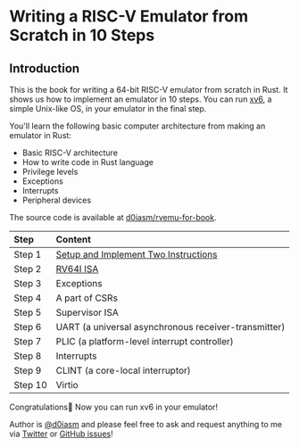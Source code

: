 # Writing a RISC-V Emulator from Scratch in 10 Steps

## Introduction

This is the book for writing a 64-bit RISC-V emulator from scratch in Rust. It shows us how to implement an emulator in 10 steps. You can run [xv6](https://github.com/mit-pdos/xv6-riscv), a simple Unix-like OS, in your emulator in the final step.

You'll learn the following basic computer architecture from making an emulator in Rust:

* Basic RISC-V architecture
* How to write code in Rust language
* Privilege levels
* Exceptions
* Interrupts
* Peripheral devices

The source code is available at [d0iasm/rvemu-for-book](https://github.com/d0iasm/rvemu-for-book).

| Step | Content |
| :--- | :--- |
| Step 1 | [Setup and Implement Two Instructions](setup-and-implement-two-instructions.md) |
| Step 2 | [RV64I ISA](rv64i-isa.md) |
| Step 3 | Exceptions |
| Step 4 | A part of CSRs |
| Step 5 | Supervisor ISA |
| Step 6 | UART \(a universal asynchronous receiver-transmitter\) |
| Step 7 | PLIC \(a platform-level interrupt controller\) |
| Step 8 | Interrupts |
| Step 9 | CLINT \(a core-local interruptor\) |
| Step 10 | Virtio |

Congratulations🎉 Now you can run xv6 in your emulator!

Author is [@d0iasm](https://twitter.com/d0iasm) and please feel free to ask and request anything to me via [Twitter](https://twitter.com/d0iasm) or [GitHub issues](https://github.com/d0iasm/rvemu-for-book/issues)!

